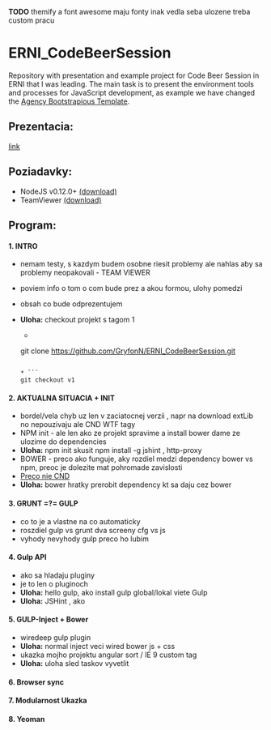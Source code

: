 **TODO** themify  a font awesome maju fonty inak vedla seba ulozene treba custom pracu



# ERNI_CodeBeerSession
Repository with presentation and example project for Code Beer Session in ERNI that I was leading.
The main task is to present the environment tools and processes for JavaScript development, as example we have changed 
the [Agency Bootstrapious Template](http://bootstrapious.com/p/agency-portfolio-theme).

## Prezentacia:
[link](http://slides.com/gryfonn/erni_codebeersession/fullscreen)


## Poziadavky:
- NodeJS v0.12.0+ [(download)](https://nodejs.org/download/)
- TeamViewer [(download)](https://www.teamviewer.com/de/download/linux.aspx)


## Program:

#### 1. INTRO

* nemam testy, s kazdym budem osobne riesit problemy ale nahlas aby sa problemy neopakovali - TEAM VIEWER
* poviem info o tom o com bude prez a akou formou, ulohy pomedzi
* obsah co bude odprezentujem
* **Uloha:** checkout projekt s tagom 1

  * ```
  git clone https://github.com/GryfonN/ERNI_CodeBeerSession.git  
  ```  

  * ```
  git checkout v1
  ```

#### 2. AKTUALNA SITUACIA + INIT
* bordel/vela chyb uz len v zaciatocnej verzii , napr na download extLib no nepouzivaju ale CND WTF tagy
* NPM init - ale len ako ze projekt spravime a install bower dame ze ulozime do dependencies
* **Uloha:** npm init skusit npm install -g jshint , http-proxy
* BOWER - preco ako funguje, aky rozdiel medzi dependency bower vs npm, preoc je dolezite mat pohromade zavislosti
* [Preco nie CND](http://www.sitepoint.com/7-reasons-not-to-use-a-cdn/)
* **Uloha:** bower hratky prerobit dependency kt sa daju cez bower

#### 3. GRUNT =?= GULP 
* co to je a vlastne na co automaticky
* roszdiel gulp vs grunt dva screeny cfg vs js 
* vyhody nevyhody gulp preco ho lubim

  
  
#### 4. Gulp API
* ako sa hladaju pluginy  
* je to len o pluginoch
* **Uloha:** hello gulp, ako install gulp global/lokal viete Gulp
* **Uloha:** JSHint , ako


#### 5. GULP-Inject + Bower
* wiredeep gulp plugin
* **Uloha:** normal inject veci  wired bower js + css
* ukazka mojho projektu angular sort / IE 9 custom tag 
* **Uloha:** uloha sled taskov vyvetlit

#### 6. Browser sync


#### 7. Modularnost Ukazka


#### 8. Yeoman

